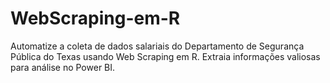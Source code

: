 # WebScraping-em-R
Automatize a coleta de dados salariais do Departamento de Segurança Pública do Texas usando Web Scraping em R. Extraia informações valiosas para análise no Power BI.
